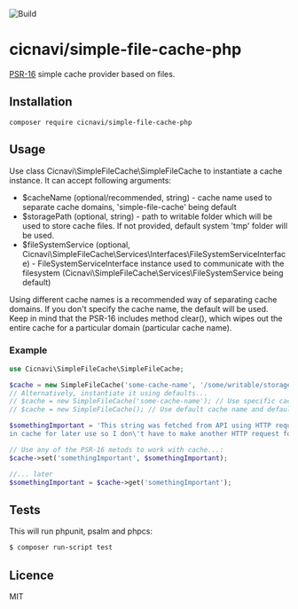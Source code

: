 ![Build](https://github.com/cicnavi/simple-file-cache-php/workflows/Build/badge.svg)

# cicnavi/simple-file-cache-php
[PSR-16](https://www.php-fig.org/psr/psr-16/) simple cache provider based on files.

## Installation
```shell script
composer require cicnavi/simple-file-cache-php
```

## Usage
Use class Cicnavi\SimpleFileCache\SimpleFileCache to instantiate a cache instance.
It can accept following arguments:
* $cacheName (optional/recommended, string) - cache name used to separate cache domains,
'simple-file-cache' being default
* $storagePath (optional, string) - path to writable folder which will be used to store cache files.
If not provided, default system 'tmp' folder will be used.  
* $fileSystemService (optional, Cicnavi\SimpleFileCache\Services\Interfaces\FileSystemServiceInterface) - 
FileSystemServiceInterface instance used to communicate with the filesystem
(Cicnavi\SimpleFileCache\Services\FileSystemService being default)

Using different cache names is a recommended way of separating cache domains.
If you don't specify the cache name, the default will be used. Keep in mind that the PSR-16 includes method clear(),
which wipes out the entire cache for a particular domain (particular cache name).

### Example
```php
use Cicnavi\SimpleFileCache\SimpleFileCache;

$cache = new SimpleFileCache('some-cache-name', '/some/writable/storage/folder');
// Alternatively, instantiate it using defaults...
// $cache = new SimpleFileCache('some-cache-name'); // Use specific cache name, but use default system 'tmp' folder 
// $cache = new SimpleFileCache(); // Use default cache name and default system 'tmp' folder

$somethingImportant = 'This string was fetched from API using HTTP request, which is expensive. I\'ll store it 
in cache for later use so I don\'t have to make another HTTP request for the same thing';

// Use any of the PSR-16 metods to work with cache...:
$cache->set('somethingImportant', $somethingImportant);

//... later
$somethingImportant = $cache->get('somethingImportant');
```

## Tests
This will run phpunit, psalm and phpcs:
```bash
$ composer run-script test
```

## Licence
MIT